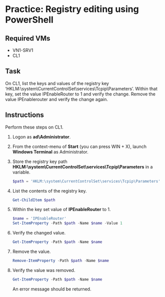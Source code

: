 # Practice: Registry editing using PowerShell

## Required VMs

* VN1-SRV1
* CL1

## Task

On CL1, list the keys and values of the registry key ‘HKLM:\system\CurrentControlSet\services\Tcpip\Parameters’. Within that key, set the value IPEnableRouter to 1 and verify the change. Remove the value IPEnablerouter and verify the change again.

## Instructions

Perform these steps on CL1.

1. Logon as **ad\Administrator**.
1. From the context-menu of **Start** (you can press WIN + X), launch **Windows Terminal** as Administrator.
1. Store the registry key path **HKLM:\system\CurrentControlSet\services\Tcpip\Parameters** in a variable.

    ````powershell
    $path = 'HKLM:\system\CurrentControlSet\services\Tcpip\Parameters'
    ````

1. List the contents of the registry key.

    ````powershell
    Get-ChildItem $path
    ````

1. Within the key set value of **IPEnableRouter** to 1.

    ````powershell
    $name = 'IPEnableRouter'
    Set-ItemProperty -Path $path -Name $name -Value 1
    ````

1. Verify the changed value.

    ````powershell
    Get-ItemProperty -Path $path -Name $name
    ````

1. Remove the value.

    ````powershell
    Remove-ItemProperty -Path $path -Name $name
    ````

1. Verify the value was removed.

    ````powershell
    Get-ItemProperty -Path $path -Name $name
    ````

    An error message should be returned.

